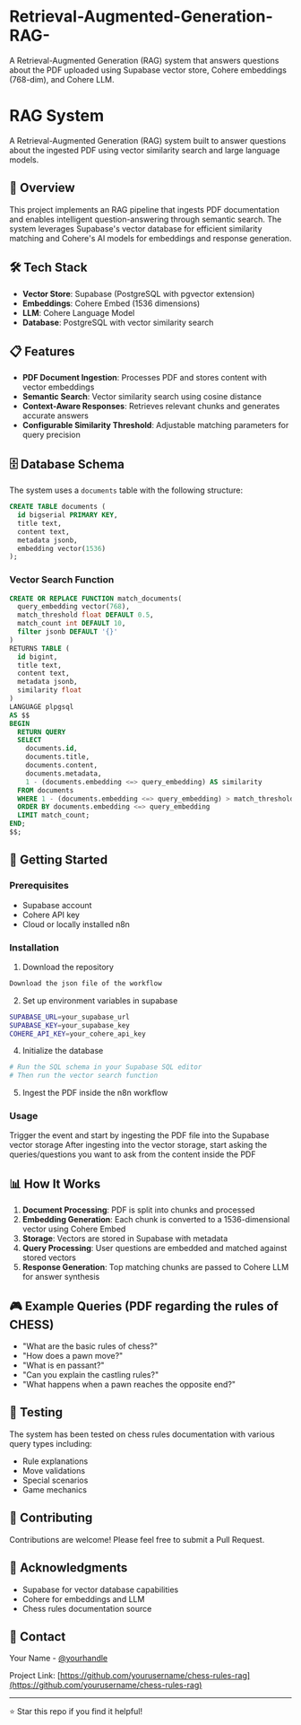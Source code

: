 # Retrieval-Augmented-Generation-RAG-
A Retrieval-Augmented Generation (RAG) system that answers questions about the PDF uploaded  using Supabase vector store, Cohere embeddings (768-dim), and Cohere LLM.


# RAG System

A Retrieval-Augmented Generation (RAG) system built to answer questions about the ingested PDF using vector similarity search and large language models.

## 🎯 Overview

This project implements an RAG pipeline that ingests PDF documentation and enables intelligent question-answering through semantic search. The system leverages Supabase's vector database for efficient similarity matching and Cohere's AI models for embeddings and response generation.

## 🛠️ Tech Stack

- **Vector Store**: Supabase (PostgreSQL with pgvector extension)
- **Embeddings**: Cohere Embed (1536 dimensions)
- **LLM**: Cohere Language Model
- **Database**: PostgreSQL with vector similarity search

## 📋 Features

- **PDF Document Ingestion**: Processes PDF and stores content with vector embeddings
- **Semantic Search**: Vector similarity search using cosine distance
- **Context-Aware Responses**: Retrieves relevant chunks and generates accurate answers
- **Configurable Similarity Threshold**: Adjustable matching parameters for query precision

## 🗄️ Database Schema

The system uses a `documents` table with the following structure:

```sql
CREATE TABLE documents (
  id bigserial PRIMARY KEY,
  title text,
  content text,
  metadata jsonb,
  embedding vector(1536)
);
```

### Vector Search Function

```sql
CREATE OR REPLACE FUNCTION match_documents(
  query_embedding vector(768),
  match_threshold float DEFAULT 0.5,
  match_count int DEFAULT 10,
  filter jsonb DEFAULT '{}'
)
RETURNS TABLE (
  id bigint,
  title text,
  content text,
  metadata jsonb,
  similarity float
)
LANGUAGE plpgsql
AS $$
BEGIN
  RETURN QUERY
  SELECT
    documents.id,
    documents.title,
    documents.content,
    documents.metadata,
    1 - (documents.embedding <=> query_embedding) AS similarity
  FROM documents
  WHERE 1 - (documents.embedding <=> query_embedding) > match_threshold
  ORDER BY documents.embedding <=> query_embedding
  LIMIT match_count;
END;
$$;
```

## 🚀 Getting Started

### Prerequisites

- Supabase account
- Cohere API key
- Cloud or locally installed n8n

### Installation

1. Download the repository
```bash
Download the json file of the workflow
```

2. Set up environment variables in supabase
```bash
SUPABASE_URL=your_supabase_url
SUPABASE_KEY=your_supabase_key
COHERE_API_KEY=your_cohere_api_key
```

4. Initialize the database
```bash
# Run the SQL schema in your Supabase SQL editor
# Then run the vector search function
```

5. Ingest the PDF inside the n8n workflow


### Usage

Trigger the event and start by ingesting the PDF file into the Supabase vector storage
After ingesting into the vector storage, start asking the queries/questions you want to ask from the content inside the PDF

## 📊 How It Works

1. **Document Processing**: PDF is split into chunks and processed
2. **Embedding Generation**: Each chunk is converted to a 1536-dimensional vector using Cohere Embed
3. **Storage**: Vectors are stored in Supabase with metadata
4. **Query Processing**: User questions are embedded and matched against stored vectors
5. **Response Generation**: Top matching chunks are passed to Cohere LLM for answer synthesis

## 🎮 Example Queries (PDF regarding the rules of CHESS)

- "What are the basic rules of chess?"
- "How does a pawn move?"
- "What is en passant?"
- "Can you explain the castling rules?"
- "What happens when a pawn reaches the opposite end?"

## 📝 Testing

The system has been tested on chess rules documentation with various query types including:
- Rule explanations
- Move validations
- Special scenarios
- Game mechanics

## 🤝 Contributing

Contributions are welcome! Please feel free to submit a Pull Request.


## 🙏 Acknowledgments

- Supabase for vector database capabilities
- Cohere for embeddings and LLM
- Chess rules documentation source

## 📧 Contact

Your Name - [@yourhandle](https://twitter.com/yourhandle)

Project Link: [https://github.com/yourusername/chess-rules-rag](https://github.com/yourusername/chess-rules-rag)

---

⭐ Star this repo if you find it helpful!
